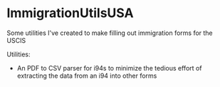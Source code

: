 # ImmigrationUtilsUSA
Some utilities I've created to make filling out immigration forms for the USCIS

Utilities:
- An PDF to CSV parser for i94s to minimize the tedious effort of extracting the data from an i94 into other forms
